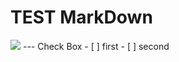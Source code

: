 # TEST MarkDown

<img src="https://blog.yena.io/assets/post-img/171123-nachoi-300.jpg">
---
Check Box
- [ ] first
- [ ] second
